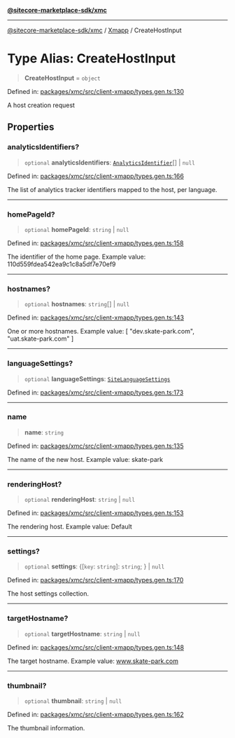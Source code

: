 [**@sitecore-marketplace-sdk/xmc**](../../../../README.md)

***

[@sitecore-marketplace-sdk/xmc](../../../../README.md) / [Xmapp](../README.md) / CreateHostInput

# Type Alias: CreateHostInput

> **CreateHostInput** = `object`

Defined in: [packages/xmc/src/client-xmapp/types.gen.ts:130](https://github.com/Sitecore/marketplace-sdk/blob/main/packages/xmc/src/client-xmapp/types.gen.ts#L130)

A host creation request

## Properties

### analyticsIdentifiers?

> `optional` **analyticsIdentifiers**: [`AnalyticsIdentifier`](AnalyticsIdentifier.md)[] \| `null`

Defined in: [packages/xmc/src/client-xmapp/types.gen.ts:166](https://github.com/Sitecore/marketplace-sdk/blob/main/packages/xmc/src/client-xmapp/types.gen.ts#L166)

The list of analytics tracker identifiers mapped to the host, per language.

***

### homePageId?

> `optional` **homePageId**: `string` \| `null`

Defined in: [packages/xmc/src/client-xmapp/types.gen.ts:158](https://github.com/Sitecore/marketplace-sdk/blob/main/packages/xmc/src/client-xmapp/types.gen.ts#L158)

The identifier of the home page.
Example value: 110d559fdea542ea9c1c8a5df7e70ef9

***

### hostnames?

> `optional` **hostnames**: `string`[] \| `null`

Defined in: [packages/xmc/src/client-xmapp/types.gen.ts:143](https://github.com/Sitecore/marketplace-sdk/blob/main/packages/xmc/src/client-xmapp/types.gen.ts#L143)

One or more hostnames.
Example value: [
"dev.skate-park.com",
"uat.skate-park.com"
]

***

### languageSettings?

> `optional` **languageSettings**: [`SiteLanguageSettings`](SiteLanguageSettings.md)

Defined in: [packages/xmc/src/client-xmapp/types.gen.ts:173](https://github.com/Sitecore/marketplace-sdk/blob/main/packages/xmc/src/client-xmapp/types.gen.ts#L173)

***

### name

> **name**: `string`

Defined in: [packages/xmc/src/client-xmapp/types.gen.ts:135](https://github.com/Sitecore/marketplace-sdk/blob/main/packages/xmc/src/client-xmapp/types.gen.ts#L135)

The name of the new host.
Example value: skate-park

***

### renderingHost?

> `optional` **renderingHost**: `string` \| `null`

Defined in: [packages/xmc/src/client-xmapp/types.gen.ts:153](https://github.com/Sitecore/marketplace-sdk/blob/main/packages/xmc/src/client-xmapp/types.gen.ts#L153)

The rendering host.
Example value: Default

***

### settings?

> `optional` **settings**: \{[`key`: `string`]: `string`; \} \| `null`

Defined in: [packages/xmc/src/client-xmapp/types.gen.ts:170](https://github.com/Sitecore/marketplace-sdk/blob/main/packages/xmc/src/client-xmapp/types.gen.ts#L170)

The host settings collection.

***

### targetHostname?

> `optional` **targetHostname**: `string` \| `null`

Defined in: [packages/xmc/src/client-xmapp/types.gen.ts:148](https://github.com/Sitecore/marketplace-sdk/blob/main/packages/xmc/src/client-xmapp/types.gen.ts#L148)

The target hostname.
Example value: www.skate-park.com

***

### thumbnail?

> `optional` **thumbnail**: `string` \| `null`

Defined in: [packages/xmc/src/client-xmapp/types.gen.ts:162](https://github.com/Sitecore/marketplace-sdk/blob/main/packages/xmc/src/client-xmapp/types.gen.ts#L162)

The thumbnail information.

